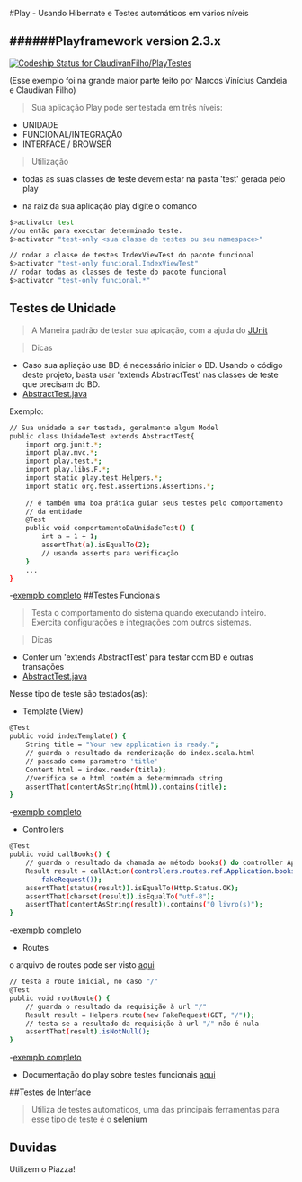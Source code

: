#Play - Usando Hibernate e Testes automáticos em vários níveis

######Playframework version 2.3.x 
---
[ ![Codeship Status for ClaudivanFilho/PlayTestes](https://www.codeship.io/projects/62221cd0-f8c3-0131-6ba1-42ecadc609ef/status)](https://www.codeship.io/projects/28753)

(Esse exemplo foi na grande maior parte feito por Marcos Vinícius Candeia e Claudivan Filho)

>Sua aplicação Play pode ser testada em três níveis:

  - UNIDADE
  - FUNCIONAL/INTEGRAÇÃO
  - INTERFACE / BROWSER
  
>Utilização

* todas as suas classes de teste devem estar na pasta 'test' gerada pelo play

* na raiz da sua aplicação play digite o comando
```sh
$>activator test
//ou então para executar determinado teste.
$>activator "test-only <sua classe de testes ou seu namespace>"
```
```sh
// rodar a classe de testes IndexViewTest do pacote funcional
$>activator "test-only funcional.IndexViewTest"
// rodar todas as classes de teste do pacote funcional 
$>activator "test-only funcional.*"
``` 

## Testes de Unidade

> A Maneira padrão de testar sua apicação, com a ajuda do [JUnit]

> Dicas
* Caso sua apliação use BD, é necessário iniciar o BD. Usando o código deste projeto, basta usar 'extends AbstractTest' nas classes de teste que precisam do BD.
* [AbstractTest.java]

Exemplo:
```sh
// Sua unidade a ser testada, geralmente algum Model 
public class UnidadeTest extends AbstractTest{
    import org.junit.*;
    import play.mvc.*;
    import play.test.*;
    import play.libs.F.*;
    import static play.test.Helpers.*;
    import static org.fest.assertions.Assertions.*;
    
    // é também uma boa prática guiar seus testes pelo comportamento 
    // da entidade
    @Test 
    public void comportamentoDaUnidadeTest() {
        int a = 1 + 1;
        assertThat(a).isEqualTo(2);
        // usando asserts para verificação
    }
    ...
}
```
-[exemplo completo][4]
##Testes Funcionais

> Testa o comportamento do sistema quando executando inteiro. Exercita configurações e integrações com outros sistemas. 

> Dicas
* Conter um 'extends AbstractTest' para testar com BD e outras transações
* [AbstractTest.java]

Nesse tipo de teste são testados(as):
* Template (View)

```sh
@Test
public void indexTemplate() {
	String title = "Your new application is ready.";
	// guarda o resultado da renderização do index.scala.html 
	// passado como parametro 'title'
    Content html = index.render(title);
    //verifica se o html contém a determimnada string
    assertThat(contentAsString(html)).contains(title);
}
``` 
 
-[exemplo completo][1]
* Controllers

```sh
@Test
public void callBooks() {
    // guarda o resultado da chamada ao método books() do controller Application
    Result result = callAction(controllers.routes.ref.Application.books(),
		fakeRequest());
    assertThat(status(result)).isEqualTo(Http.Status.OK);
    assertThat(charset(result)).isEqualTo("utf-8");
    assertThat(contentAsString(result)).contains("0 livro(s)");
}
```

-[exemplo completo][2]
* Routes

o arquivo de routes pode ser visto [aqui][routes]
```sh
// testa a route inicial, no caso "/"
@Test
public void rootRoute() {
    // guarda o resultado da requisição à url "/"
    Result result = Helpers.route(new FakeRequest(GET, "/"));
    // testa se a resultado da requisição à url "/" não é nula
    assertThat(result).isNotNull();
}
```
-[exemplo completo][3]
* Documentação do play sobre testes funcionais [aqui][TestesFuncionais]

##Testes de Interface
>Utiliza de testes automaticos, uma das principais ferramentas para esse tipo de teste é o [selenium]

## Duvidas 

Utilizem o Piazza!

[AbstractTest.java]:https://github.com/ClaudivanFilho/PlayTestes/blob/master/test/base/AbstractTest.java
[routes]:https://github.com/ClaudivanFilho/PlayTestes/blob/master/conf/routes
[selenium]:http://docs.seleniumhq.org/
[1]:https://github.com/ClaudivanFilho/PlayTestes/blob/master/test/funcional/IndexViewTest.java
[2]:https://github.com/ClaudivanFilho/PlayTestes/blob/master/test/funcional/ApplicationControllerTest.java
[3]:https://github.com/ClaudivanFilho/PlayTestes/blob/master/test/funcional/IndexRouteTest.java
[4]:https://github.com/ClaudivanFilho/PlayTestes/blob/master/test/unidade/LivroTest.java
[JUnit]:http://www.junit.org/
[TestesFuncionais]:http://www.playframework.com/documentation/2.3.x/JavaFunctionalTest
